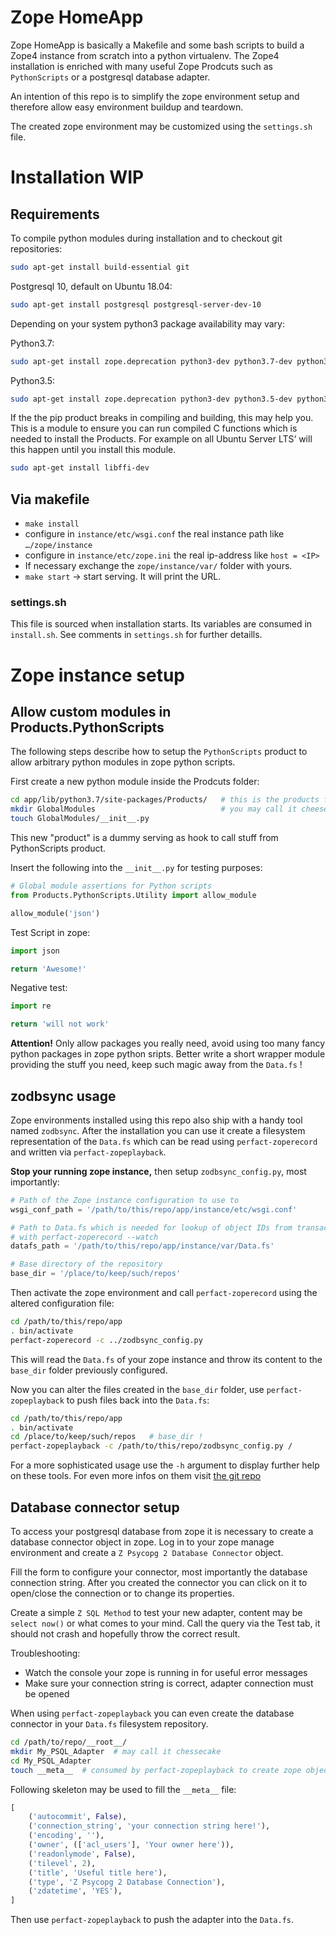# Zope HomeApp

Zope HomeApp is basically a Makefile and some bash scripts to build a Zope4
instance from scratch into a python virtualenv. The Zope4 installation is
enriched with many useful Zope Prodcuts such as `PythonScripts` or a postgresql
database adapter.

An intention of this repo is to simplify the zope environment setup and therefore
allow easy environment buildup and teardown.

The created zope environment may be customized using the `settings.sh` file.

# Installation WIP

## Requirements

To compile python modules during installation and to checkout git repositories:
```bash
sudo apt-get install build-essential git
```

Postgresql 10, default on Ubuntu 18.04:

```bash
sudo apt-get install postgresql postgresql-server-dev-10
```

Depending on your system python3 package availability may vary:

Python3.7:

```bash
sudo apt-get install zope.deprecation python3-dev python3.7-dev python3.7 python3.7-venv
```

Python3.5:

```bash
sudo apt-get install zope.deprecation python3-dev python3.5-dev python3.5 python3.5-venv
```

If the the pip product breaks in compiling and building, this may help you.
This is a module to ensure you can run compiled C functions which is needed to install the Products.
For example on all Ubuntu Server LTS‘ will this happen until you install this module.

```bash
sudo apt-get install libffi-dev
```

## Via makefile

* `make install`
* configure in `instance/etc/wsgi.conf` the real instance path like `…/zope/instance`
* configure in `instance/etc/zope.ini` the real ip-address like `host = <IP>`
* If necessary exchange the `zope/instance/var/` folder with yours.
* `make start` → start serving. It will print the URL.

### settings.sh

This file is sourced when installation starts. Its variables are consumed in `install.sh`.
See comments in `settings.sh` for further detaills.

# Zope instance setup

## Allow custom modules in Products.PythonScripts

The following steps describe how to setup the `PythonScripts` product to allow
arbitrary python modules in zope python scripts.

First create a new python module inside the Prodcuts folder:

```bash
cd app/lib/python3.7/site-packages/Products/   # this is the products folder! not very easy to find
mkdir GlobalModules                            # you may call it cheesecake as well
touch GlobalModules/__init__.py
```

This new "product" is a dummy serving as hook to call stuff from PythonScripts product.

Insert the following into the `__init__.py` for testing purposes:

```python
# Global module assertions for Python scripts
from Products.PythonScripts.Utility import allow_module

allow_module('json')
```

Test Script in zope:

```python
import json

return 'Awesome!'
```

Negative test:

```python
import re

return 'will not work'
```

**Attention!**
Only allow packages you really need, avoid using too many fancy python packages
in zope python sripts. Better write a short wrapper module providing the stuff
you need, keep such magic away from the `Data.fs` !

## zodbsync usage

Zope environments installed using this repo also ship with a handy tool named
`zodbsync`. After the installation you can use it create a filesystem representation
of the `Data.fs` which can be read using `perfact-zoperecord` and written via
`perfact-zopeplayback`.

**Stop your running zope instance,** then setup `zodbsync_config.py`, most importantly:

```python
# Path of the Zope instance configuration to use to
wsgi_conf_path = '/path/to/this/repo/app/instance/etc/wsgi.conf'

# Path to Data.fs which is needed for lookup of object IDs from transaction IDs
# with perfact-zoperecord --watch
datafs_path = '/path/to/this/repo/app/instance/var/Data.fs'

# Base directory of the repository
base_dir = '/place/to/keep/such/repos'
```

Then activate the zope environment and call `perfact-zoperecord` using the altered
configuration file:

```bash
cd /path/to/this/repo/app
. bin/activate
perfact-zoperecord -c ../zodbsync_config.py
```

This will read the `Data.fs` of your zope instance and throw its content to the
`base_dir` folder previously configured.

Now you can alter the files created in the `base_dir` folder, use `perfact-zopeplayback`
to push files back into the `Data.fs`:

```bash
cd /path/to/this/repo/app
. bin/activate
cd /place/to/keep/such/repos   # base_dir !
perfact-zopeplayback -c /path/to/this/repo/zodbsync_config.py /
```

For a more sophisticated usage use the `-h` argument to display further help on
these tools. For even more infos on them visit [the git repo](https://github.com/perfact/zodbsync)

## Database connector setup

To access your postgresql database from zope it is necessary to create a database
connector object in zope. Log in to your zope manage environment and create a
`Z Psycopg 2 Database Connector` object.

Fill the form to configure your connector, most importantly the database
connection string. After you created the connector you can click on it to
open/close the connection or to change its properties.

Create a simple `Z SQL Method` to test your new adapter, content may be `select now()`
or what comes to your mind. Call the query via the Test tab, it should not crash
and hopefully throw the correct result.

Troubleshooting:
+ Watch the console your zope is running in for useful error messages
+ Make sure your connection string is correct, adapter connection must be opened

When using `perfact-zopeplayback` you can even create the database connector in
your `Data.fs` filesystem repository.

```bash
cd /path/to/repo/__root__/
mkdir My_PSQL_Adapter  # may call it chessecake
cd My_PSQL_Adapter
touch __meta__  # consumed by perfact-zopeplayback to create zope objects
```

Following skeleton may be used to fill the `__meta__` file:

```python
[
    ('autocommit', False),
    ('connection_string', 'your connection string here!'),
    ('encoding', ''),
    ('owner', (['acl_users'], 'Your owner here')),
    ('readonlymode', False),
    ('tilevel', 2),
    ('title', 'Useful title here'),
    ('type', 'Z Psycopg 2 Database Connection'),
    ('zdatetime', 'YES'),
]
```

Then use `perfact-zopeplayback` to push the adapter into the `Data.fs`.
